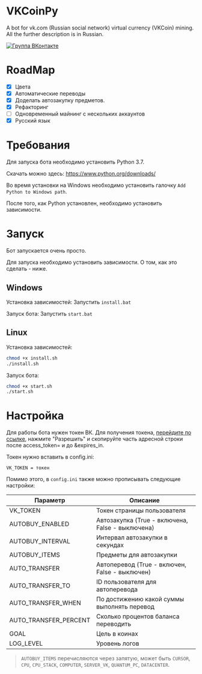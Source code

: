 # VKCoinPy
A bot for vk.com (Russian social network) virtual currency (VKCoin) mining. All the further description is in Russian.

[![Группа ВКонтакте](https://img.shields.io/badge/%D0%93%D1%80%D1%83%D0%BF%D0%BF%D0%B0%20VK-VKCoinPy-green.svg)](https://vk.com/vkcoinpy)

# RoadMap
- [X] Цвета
- [X] Автоматические переводы
- [X] Доделать автозакупку предметов.
- [X] Рефакторинг
- [ ] Одновременный майнинг с нескольких аккаунтов
- [X] Русский язык

# Требования
Для запуска бота необходимо установить Python 3.7.

Скачать можно здесь:
https://www.python.org/downloads/

Во время установки на Windows необходимо установить галочку `Add Python to Windows path`.

После того, как Python установлен, необходимо установить зависимости. 


# Запуск
Бот запускается очень просто. 

Для запуска необходимо установить зависимости. О том, как это сделать - ниже. 

## Windows
Установка зависимостей: 
Запустить `install.bat`

Запуск бота:
Запустить `start.bat`

## Linux
Установка зависимостей: 
```bash
chmod +x install.sh
./install.sh
```

Запуск бота:
```bash
chmod +x start.sh
./start.sh
```


# Настройка
Для работы бота нужен токен ВК. 
Для получения токена, [перейдите по ссылке](https://vk.cc/9f4IXA), нажмите "Разрешить" и скопируйте часть адресной строки после access_token= и до &expires_in.

Токен нужно вставить в config.ini:

```
VK_TOKEN = токен
```

Помимо этого, в `config.ini` также можно прописывать следующие настройки: 

| Параметр              | Описание                                         |
|-----------------------|--------------------------------------------------|
| VK_TOKEN              | Токен страницы пользователя                      |
| AUTOBUY_ENABLED       | Автозакупка (True - включена, False - выключена) |
| AUTOBUY_INTERVAL      | Интервал автозакупки в секундах                  |
| AUTOBUY_ITEMS         | Предметы для автозакупки                         |
| AUTO_TRANSFER         | Автоперевод (True - включен, False - выключен)   |
| AUTO_TRANSFER_TO      | ID пользователя для автоперевода                 |
| AUTO_TRANSFER_WHEN    | По достижению какой суммы выполнять перевод      |
| AUTO_TRANSFER_PERCENT | Сколько процентов баланса переводить             |
| GOAL                  | Цель в коинах                                    |
| LOG_LEVEL             | Уровень логов                                    |


> `AUTOBUY_ITEMS` перечисляются через запятую, может быть `CURSOR`, `CPU`, `CPU_STACK`, `COMPUTER`, `SERVER_VK`, `QUANTUM_PC`, `DATACENTER`. 
